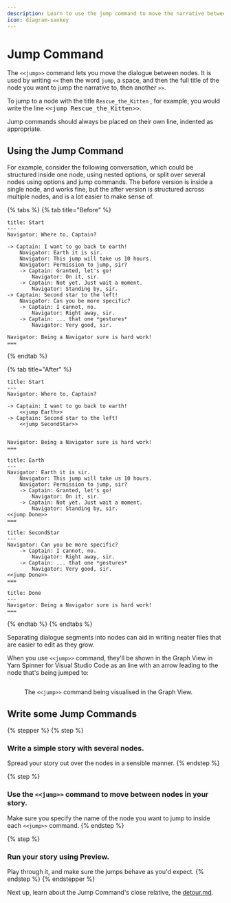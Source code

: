 ```yaml
---
description: Learn to use the jump command to move the narrative between nodes.
icon: diagram-sankey
---
```


# Jump Command

The `<<jump>>` command lets you move the dialogue between nodes. It is used by writing `<<` then the word `jump`, a space, and then the full title of the node you want to jump the narrative to, then another `>>`.&#x20;

To jump to a node with the title `Rescue_the_Kitten` , for example, you would write the line <kbd><\<jump Rescue\_the\_Kitten>></kbd>.&#x20;

Jump commands should always be placed on their own line, indented as appropriate.

## Using the Jump Command

For example, consider the following conversation, which could be structured inside one node, using nested options, or split over several nodes using options and jump commands. The before version is inside a single node, and works fine, but the after version is structured across multiple nodes, and is a lot easier to make sense of.&#x20;

{% tabs %}
{% tab title="Before" %}
```
title: Start
---
Navigator: Where to, Captain?

-> Captain: I want to go back to earth!
    Navigator: Earth it is sir. 
    Navigator: This jump will take us 10 hours.
    Navigator: Permission to jump, sir?
    -> Captain: Granted, let's go!
        Navigator: On it, sir.
    -> Captain: Not yet. Just wait a moment.
        Navigator: Standing by, sir.
-> Captain: Second star to the left!
    Navigator: Can you be more specific?
    -> Captain: I cannot, no.
        Navigator: Right away, sir.
    -> Captain: ... that one *gestures*
        Navigator: Very good, sir.

Navigator: Being a Navigator sure is hard work!
===
```
{% endtab %}

{% tab title="After" %}
```
title: Start
---
Navigator: Where to, Captain?

-> Captain: I want to go back to earth!
    <<jump Earth>>
-> Captain: Second star to the left!
    <<jump SecondStar>>
    

Navigator: Being a Navigator sure is hard work!
===

title: Earth
---
Navigator: Earth it is sir. 
    Navigator: This jump will take us 10 hours.
    Navigator: Permission to jump, sir?
    -> Captain: Granted, let's go!
        Navigator: On it, sir.
    -> Captain: Not yet. Just wait a moment.
        Navigator: Standing by, sir.
<<jump Done>>
===

title: SecondStar
---
Navigator: Can you be more specific?
    -> Captain: I cannot, no.
        Navigator: Right away, sir.
    -> Captain: ... that one *gestures*
        Navigator: Very good, sir.
<<jump Done>>
===

title: Done
---
Navigator: Being a Navigator sure is hard work!
===
```
{% endtab %}
{% endtabs %}

Separating dialogue segments into nodes can aid in writing neater files that are easier to edit as they grow.

When you use `<<jump>>` command, they'll be shown in the Graph View in Yarn Spinner for Visual Studio Code as an line with an arrow leading to the node that's being jumped to:

<figure><img src="../../../.gitbook/assets/Screenshot 2025-05-15 at 12.21.38 pm.png" alt=""><figcaption><p>The <code>&#x3C;&#x3C;jump>></code> command being visualised in the Graph View.</p></figcaption></figure>

## Write some Jump Commands

{% stepper %}
{% step %}
### Write a simple story with several nodes.

Spread your story out over the nodes in a sensible manner.
{% endstep %}

{% step %}
### Use the `<<jump>>` command to move between nodes in your story.

Make sure you specify the name of the node you want to jump to inside each `<<jump>>` command.
{% endstep %}

{% step %}
### Run your story using Preview.

Play through it, and make sure the jumps behave as you'd expect.
{% endstep %}
{% endstepper %}

Next up, learn about the Jump Command's close relative, the [detour.md](detour.md "mention").
